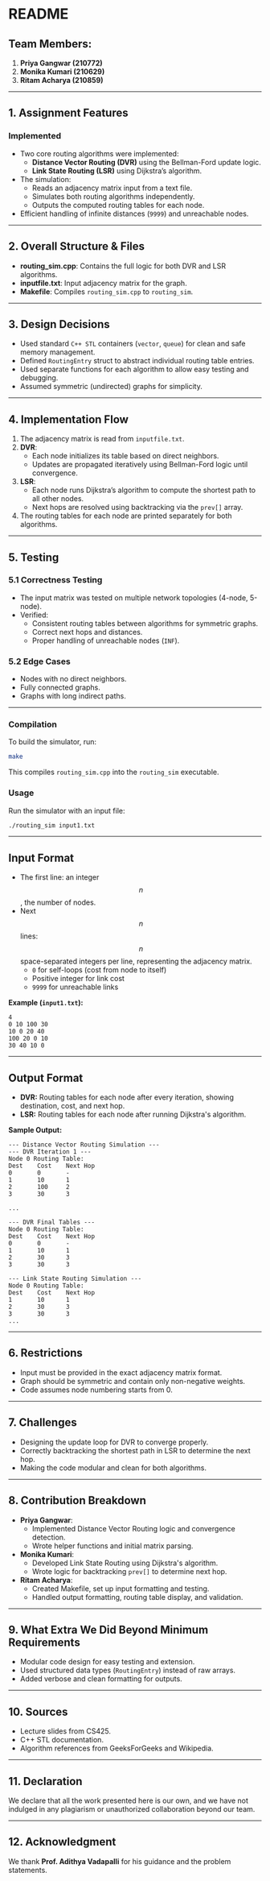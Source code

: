 
# README

## Team Members:
1. **Priya Gangwar (210772)**
2. **Monika Kumari (210629)**
3. **Ritam Acharya (210859)**

---

## 1. Assignment Features

### Implemented
- Two core routing algorithms were implemented:
  - **Distance Vector Routing (DVR)** using the Bellman-Ford update logic.
  - **Link State Routing (LSR)** using Dijkstra’s algorithm.
- The simulation:
  - Reads an adjacency matrix input from a text file.
  - Simulates both routing algorithms independently.
  - Outputs the computed routing tables for each node.
- Efficient handling of infinite distances (`9999`) and unreachable nodes.

---

## 2. Overall Structure & Files
- **routing_sim.cpp**: Contains the full logic for both DVR and LSR algorithms.
- **inputfile.txt**: Input adjacency matrix for the graph.
- **Makefile**: Compiles `routing_sim.cpp` to `routing_sim`.

---

## 3. Design Decisions
- Used standard `C++ STL` containers (`vector`, `queue`) for clean and safe memory management.
- Defined `RoutingEntry` struct to abstract individual routing table entries.
- Used separate functions for each algorithm to allow easy testing and debugging.
- Assumed symmetric (undirected) graphs for simplicity.

---

## 4. Implementation Flow
1. The adjacency matrix is read from `inputfile.txt`.
2. **DVR**:
   - Each node initializes its table based on direct neighbors.
   - Updates are propagated iteratively using Bellman-Ford logic until convergence.
3. **LSR**:
   - Each node runs Dijkstra’s algorithm to compute the shortest path to all other nodes.
   - Next hops are resolved using backtracking via the `prev[]` array.
4. The routing tables for each node are printed separately for both algorithms.

---

## 5. Testing

### 5.1 Correctness Testing
- The input matrix was tested on multiple network topologies (4-node, 5-node).
- Verified:
  - Consistent routing tables between algorithms for symmetric graphs.
  - Correct next hops and distances.
  - Proper handling of unreachable nodes (`INF`).

### 5.2 Edge Cases
- Nodes with no direct neighbors.
- Fully connected graphs.
- Graphs with long indirect paths.

---

### Compilation

To build the simulator, run:

```bash
make
```
This compiles `routing_sim.cpp` into the `routing_sim` executable.

### Usage

Run the simulator with an input file:

```bash
./routing_sim input1.txt
```

---

## Input Format

- The first line: an integer $$ n $$, the number of nodes.
- Next $$ n $$ lines: $$ n $$ space-separated integers per line, representing the adjacency matrix.
  - `0` for self-loops (cost from node to itself)
  - Positive integer for link cost
  - `9999` for unreachable links

**Example (`input1.txt`):**
```
4
0 10 100 30
10 0 20 40
100 20 0 10
30 40 10 0
```

---

## Output Format

- **DVR:** Routing tables for each node after every iteration, showing destination, cost, and next hop.
- **LSR:** Routing tables for each node after running Dijkstra's algorithm.

**Sample Output:**
```
--- Distance Vector Routing Simulation ---
--- DVR Iteration 1 ---
Node 0 Routing Table:
Dest    Cost    Next Hop
0       0       -
1       10      1
2       100     2
3       30      3

...

--- DVR Final Tables ---
Node 0 Routing Table:
Dest    Cost    Next Hop
0       0       -
1       10      1
2       30      3
3       30      3

--- Link State Routing Simulation ---
Node 0 Routing Table:
Dest    Cost    Next Hop
1       10      1
2       30      3
3       30      3
...
```

---
## 6. Restrictions
- Input must be provided in the exact adjacency matrix format.
- Graph should be symmetric and contain only non-negative weights.
- Code assumes node numbering starts from 0.

---

## 7. Challenges
- Designing the update loop for DVR to converge properly.
- Correctly backtracking the shortest path in LSR to determine the next hop.
- Making the code modular and clean for both algorithms.

---

## 8. Contribution Breakdown
- **Priya Gangwar**:
  - Implemented Distance Vector Routing logic and convergence detection.
  - Wrote helper functions and initial matrix parsing.
- **Monika Kumari**:
  - Developed Link State Routing using Dijkstra's algorithm.
  - Wrote logic for backtracking `prev[]` to determine next hop.
- **Ritam Acharya**:
  - Created Makefile, set up input formatting and testing.
  - Handled output formatting, routing table display, and validation.

---

## 9. What Extra We Did Beyond Minimum Requirements
- Modular code design for easy testing and extension.
- Used structured data types (`RoutingEntry`) instead of raw arrays.
- Added verbose and clean formatting for outputs.

---

## 10. Sources
- Lecture slides from CS425.
- C++ STL documentation.
- Algorithm references from GeeksForGeeks and Wikipedia.

---

## 11. Declaration

We declare that all the work presented here is our own, and we have not indulged in any plagiarism or unauthorized collaboration beyond our team.

---

## 12. Acknowledgment

We thank **Prof. Adithya Vadapalli** for his guidance and the problem statements.
